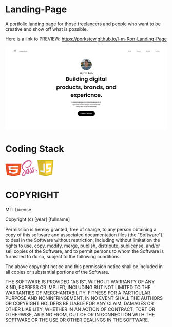 # Landing-Page
A portfolio landing page for those freelancers and people who want to be creative and show off what is possible.

Here is a link to PREVIEW: https://porkstew.github.io/I-m-Ron-Landing-Page

<img src="I'm-Ron-Landing-Page.png">

# Coding Stack
   <img src="Languages/html5.svg" width=50px; height=50px;><img src="Languages/sass.svg" width=50px; height=50px;><img src="Languages/javascript.svg" width=50px; height=50px;>

# COPYRIGHT
MIT License

Copyright (c) [year] [fullname]

Permission is hereby granted, free of charge, to any person obtaining a copy
of this software and associated documentation files (the "Software"), to deal
in the Software without restriction, including without limitation the rights
to use, copy, modify, merge, publish, distribute, sublicense, and/or sell
copies of the Software, and to permit persons to whom the Software is
furnished to do so, subject to the following conditions:

The above copyright notice and this permission notice shall be included in all
copies or substantial portions of the Software.

THE SOFTWARE IS PROVIDED "AS IS", WITHOUT WARRANTY OF ANY KIND, EXPRESS OR
IMPLIED, INCLUDING BUT NOT LIMITED TO THE WARRANTIES OF MERCHANTABILITY,
FITNESS FOR A PARTICULAR PURPOSE AND NONINFRINGEMENT. IN NO EVENT SHALL THE
AUTHORS OR COPYRIGHT HOLDERS BE LIABLE FOR ANY CLAIM, DAMAGES OR OTHER
LIABILITY, WHETHER IN AN ACTION OF CONTRACT, TORT OR OTHERWISE, ARISING FROM,
OUT OF OR IN CONNECTION WITH THE SOFTWARE OR THE USE OR OTHER DEALINGS IN THE
SOFTWARE.
